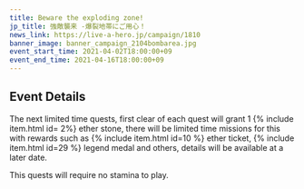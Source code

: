 ```yaml
---
title: Beware the exploding zone!
jp_title: 強敵襲来 -爆裂地帯にご用心！
news_link: https://live-a-hero.jp/campaign/1810
banner_image: banner_campaign_2104bombarea.jpg 
event_start_time: 2021-04-02T18:00:00+09
event_end_time: 2021-04-16T18:00:00+09
---
```


## Event Details

The next limited time quests, first clear of each quest will grant 1 {% include item.html id= 2%} ether stone, there will be limited time missions for this with rewards such as {% include item.html id=10 %} ether ticket, {% include item.html id=29 %} legend medal and others, details will be available at a later date.

This quests will require no stamina to play.

